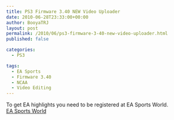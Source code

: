```yaml
---
title: PS3 Firmware 3.40 NEW Video Uploader
date: 2010-06-28T23:33:00+00:00
author: BooyaTRJ
layout: post
permalink: /2010/06/ps3-firmware-3-40-new-video-uploader.html
published: false

categories:
  - PS3

tags:
  - EA Sports
  - Firmware 3.40
  - NCAA
  - Video Editing
---
```


To get EA highlights you need to be registered at EA Sports World.  
[EA Sports World](http://www.easportsworld.com)